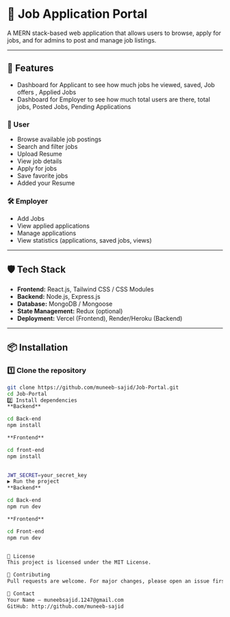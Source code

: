# 📝 Job Application Portal

A MERN stack-based web application that allows users to browse, apply for jobs, and for admins to post and manage job listings.

---

## 🚀 Features
- Dashboard for Applicant to see how much jobs he viewed, saved, Job offers , Applied Jobs
- Dashboard for Employer to see how much total users are there, total jobs, Posted Jobs, Pending Applications


### 👤 User
- Browse available job postings
- Search and filter jobs
- Upload Resume
- View job details
- Apply for jobs
- Save favorite jobs
- Added your Resume

### 🛠 Employer
- Add Jobs
- View applied applications
- Manage applications
- View statistics (applications, saved jobs, views)

---

## 🛡 Tech Stack
- **Frontend:** React.js, Tailwind CSS / CSS Modules
- **Backend:** Node.js, Express.js
- **Database:** MongoDB / Mongoose
- **State Management:** Redux (optional)
- **Deployment:** Vercel (Frontend), Render/Heroku (Backend)

---

## 📦 Installation

### 1️⃣ Clone the repository
```bash
git clone https://github.com/muneeb-sajid/Job-Portal.git
cd Job-Portal
2️⃣ Install dependencies
**Backend**

cd Back-end
npm install

**Frontend**

cd front-end
npm install
 

JWT_SECRET=your_secret_key
▶️ Run the project
**Backend**

cd Back-end
npm run dev 

**Frontend**

cd Front-end
npm run dev


📜 License
This project is licensed under the MIT License.

🤝 Contributing
Pull requests are welcome. For major changes, please open an issue first to discuss what you would like to change.

📧 Contact
Your Name – muneebsajid.1247@gmail.com
GitHub: http://github.com/muneeb-sajid
